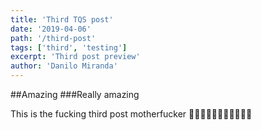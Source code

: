 ```yaml
---
title: 'Third TQS post'
date: '2019-04-06'
path: '/third-post'
tags: ['third', 'testing']
excerpt: 'Third post preview'
author: 'Danilo Miranda'
---
```


##Amazing
###Really amazing

This is the fucking third post motherfucker 👨‍🎤🎤🎤🎤🎤🎤🎤🎤🎤🎤